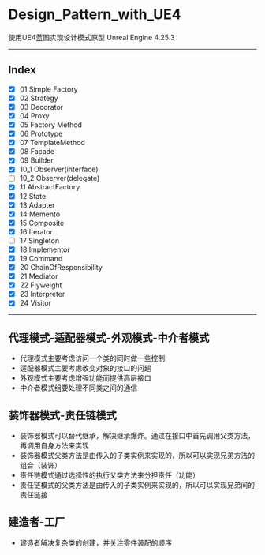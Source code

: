 # Design_Pattern_with_UE4
使用UE4蓝图实现设计模式原型
Unreal Engine 4.25.3

***

## Index

* [x] 01 Simple Factory
* [x] 02 Strategy
* [x] 03 Decorator
* [x] 04 Proxy
* [x] 05 Factory Method
* [x] 06 Prototype
* [x] 07 TemplateMethod
* [x] 08 Facade
* [x] 09 Builder
* [x] 10_1 Observer(interface)
* [ ] 10_2 Observer(delegate)
* [x] 11 AbstractFactory
* [X] 12 State 
* [x] 13 Adapter
* [x] 14 Memento
* [x] 15 Composite
* [x] 16 Iterator
* [ ] 17 Singleton
* [x] 18 Implementor
* [x] 19 Command
* [x] 20 ChainOfResponsibility
* [x] 21 Mediator
* [x] 22 Flyweight 
* [x] 23 Interpreter
* [x] 24 Visitor

***
## 代理模式-适配器模式-外观模式-中介者模式

* 代理模式主要考虑访问一个类的同时做一些控制
* 适配器模式主要考虑改变对象的接口的问题
* 外观模式主要考虑增强功能而提供高层接口
* 中介者模式组要处理不同类之间的通信
  

## 装饰器模式-责任链模式
* 装饰器模式可以替代继承，解决继承爆炸。通过在接口中首先调用父类方法，再调用自身方法来实现
* 装饰器模式父类方法是由传入的子类实例来实现的，所以可以实现兄弟方法的组合（装饰）
* 责任链模式通过选择性的执行父类方法来分担责任（功能）
* 责任链模式的父类方法是由传入的子类实例来实现的，所以可以实现兄弟间的责任链接

## 建造者-工厂
* 建造者解决复杂类的创建，并关注零件装配的顺序






